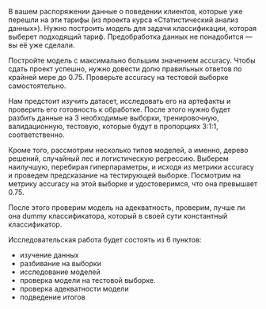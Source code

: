 В вашем распоряжении данные о поведении клиентов, которые уже перешли на эти тарифы (из проекта курса «Статистический анализ данных»). Нужно построить модель для задачи классификации, которая выберет подходящий тариф. Предобработка данных не понадобится — вы её уже сделали.

Постройте модель с максимально большим значением accuracy. Чтобы сдать проект успешно, нужно довести долю правильных ответов по крайней мере до 0.75. Проверьте accuracy на тестовой выборке самостоятельно.

Нам предстоит изучить датасет, исследовать его на артефакты и проверить его готовность к обработке. После этого нужно будет разбить данные на 3 необходимые выборки, тренировочную, валидационную, тестовую, которые будут в пропорциях 3:1:1, соответственно.

Кроме того, рассмотрим несколько типов моделей, а именно, дерево решений, случайный лес и логистическую регрессию. Выберем наилучшую, перебирая гиперпараметры, и исходя из метрики accuracy и проведем предсказание на тестирующей выборке. Посмотрим на метрику accuracy на этой выборке и удостоверимся, что она превышает 0.75.

После этого проверим модель на адекватность, проверим, лучше ли она dummy классификатора, который в своей сути константный классификатор.

Исследовательская работа будет состоять из 6 пунктов:
- изучение данных
- разбивание на выборки
- исследование моделей
- проверка модели на тестовой выборке.
- проверка адекватности модели
- подведение итогов


